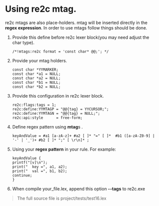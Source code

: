 # <a id="ReadingMtag">Using re2c mtag.</a>  
re2c mtags are also place-holders. mtag will be inserted directly in the **regex expression**. In order to use mtags follow things should be done.  
  1. Provide this define before re2c lexer block(you may need adjust the char type).
      ```
      /*!mtags:re2c format = 'const char* @@;'; */
      ```
  2. Provide your mtag holders.
      ```
      const char *YYMARKER;
      const char *a1 = NULL;
      const char *a2 = NULL;
      const char *b1 = NULL;
      const char *b2 = NULL;
      ```
  3. Provide this configuration in re2c lexer block.
      ```
      re2c:flags:tags = 1;
      re2c:define:YYMTAGP = "@@{tag} = YYCURSOR;";
      re2c:define:YYMTAGN = "@@{tag} = NULL;";
      re2c:api:style      = free-form;
      ```
  4. Define regex pattern using **mtag**s .
      ```
      keyAndValue = #a1 [a-zA-z]+ #a2 [ ]* "=" [ ]*  #b1 ([a-zA-Z0-9] | '-' | '_')+ #b2 [ ]* ";" [ \r\n]* ;

      ```
  5. Using your **regex pattern** in your rule. For example:
      ```
      keyAndValue {
      printf("[v]\n");
      print("  key =", a1, a2);
      print("  val =", b1, b2);
      continue;
      }
      ```
  6. When compile your_file.lex, append this option **--tags** to re2c.exe  

> The full source file is project/tests/test16.lex
